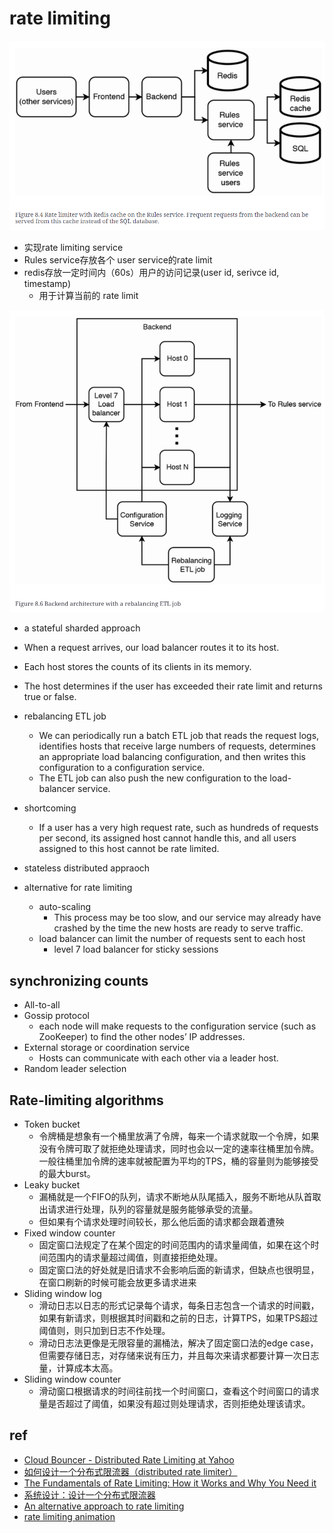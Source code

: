 # rate limiting


![Alt text](img/rate%20limiter.png)
+ 实现rate limiting service
+ Rules service存放各个 user service的rate limit
+ redis存放一定时间内（60s）用户的访问记录(user id, serivce id, timestamp)
    + 用于计算当前的 rate limit


![](img/rebalancing%20ETL%20job.png)
+  a stateful sharded approach
+ When a request arrives, our load balancer routes it to its host. 
+ Each host stores the counts of its clients in its memory.
+ The host determines if the user has exceeded their rate limit and returns true or false. 
+ rebalancing ETL job
    + We can periodically run a batch ETL job that reads the request logs, identifies hosts that receive large numbers of requests, determines an appropriate load balancing configuration, and then writes this configuration to a configuration service. 
    + The ETL job can also push the new configuration to the load-balancer service.
+ shortcoming
    +  If a user has a very high request rate, such as hundreds of requests per second, its assigned host cannot handle this, and all users assigned to this host cannot be rate limited.




+ stateless distributed appraoch

+ alternative for rate limiting
    + auto-scaling
        + This process may be too slow, and our service may already have crashed by the time the new hosts are ready to serve traffic.
    + load balancer can limit the number of requests sent to each host
        + level 7 load balancer for sticky sessions
## synchronizing counts
+ All-to-all
+ Gossip protocol
    + each node will make requests to the configuration service (such as ZooKeeper) to find the other nodes’ IP addresses.
+ External storage or coordination service
    + Hosts can communicate with each other via a leader host. 
+ Random leader selection

## Rate-limiting algorithms
+ Token bucket
    + 令牌桶是想象有一个桶里放满了令牌，每来一个请求就取一个令牌，如果没有令牌可取了就拒绝处理请求，同时也会以一定的速率往桶里加令牌。一般往桶里加令牌的速率就被配置为平均的TPS，桶的容量则为能够接受的最大burst。
+ Leaky bucket
    + 漏桶就是一个FIFO的队列，请求不断地从队尾插入，服务不断地从队首取出请求进行处理，队列的容量就是服务能够承受的流量。
    + 但如果有个请求处理时间较长，那么他后面的请求都会跟着遭殃
+ Fixed window counter
    + 固定窗口法规定了在某个固定的时间范围内的请求量阈值，如果在这个时间范围内的请求量超过阈值，则直接拒绝处理。
    + 固定窗口法的好处就是旧请求不会影响后面的新请求，但缺点也很明显，在窗口刷新的时候可能会放更多请求进来
+ Sliding window log
    + 滑动日志以日志的形式记录每个请求，每条日志包含一个请求的时间戳，如果有新请求，则根据其时间戳和之前的日志，计算TPS，如果TPS超过阈值则，则只加到日志不作处理。
    + 滑动日志法更像是无限容量的漏桶法，解决了固定窗口法的edge case，但需要存储日志，对存储来说有压力，并且每次来请求都要计算一次日志量，计算成本太高。
+ Sliding window counter
    + 滑动窗口根据请求的时间往前找一个时间窗口，查看这个时间窗口的请求量是否超过了阈值，如果没有超过则处理请求，否则拒绝处理该请求。




## ref
+ [Cloud Bouncer - Distributed Rate Limiting at Yahoo](https://yahooeng.tumblr.com/post/111288877956/cloud-bouncer-distributed-rate-limiting-at-yahoo)
+ [如何设计一个分布式限流器（distributed rate limiter）](https://guanhonly.github.io/2020/05/30/distributed-rate-limiter/)
+ [The Fundamentals of Rate Limiting: How it Works and Why You Need it](https://medium.com/@patrikkaura/the-fundamentals-of-rate-limiting-how-it-works-and-why-you-need-it-fd86d39e358d)
+ [系统设计：设计一个分布式限流器](https://jingling.im/posts/design-a-rate-limiter/)
+ [An alternative approach to rate limiting](https://www.figma.com/blog/an-alternative-approach-to-rate-limiting/)
+ [rate limiting animation](https://blog.sagyamthapa.com.np/interactive-guide-to-rate-limiting)